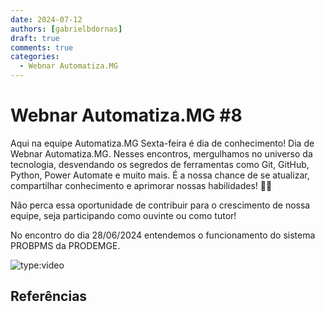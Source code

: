 ```yaml
---
date: 2024-07-12
authors: [gabrielbdornas]
draft: true
comments: true
categories:
  - Webnar Automatiza.MG
---
```


# Webnar Automatiza.MG #8

Aqui na equipe Automatiza.MG Sexta-feira é dia de conhecimento!
Dia de Webnar Automatiza.MG.
Nesses encontros, mergulhamos no universo da tecnologia, desvendando os segredos de ferramentas como Git, GitHub, Python, Power Automate e muito mais.
É a nossa chance de se atualizar, compartilhar conhecimento e aprimorar nossas habilidades! :rocket::rocket:

<!-- more -->

Não perca essa oportunidade de contribuir para o crescimento de nossa equipe, seja participando como ouvinte ou como tutor!

No encontro do dia 28/06/2024 entendemos o funcionamento do sistema PROBPMS da PRODEMGE.

![type:video](https://www.youtube.com/embed/)

## Referências

